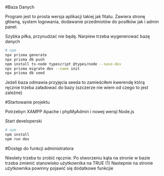 #Baza Danych

Program jest to prosta wersja aplikacji takiej jak fitatu. Zawiera stronę główną, system logowania, dodawanie przedmiotów do posiłków jak i admin panel.

Szybka piłka, przynudzać nie będę. Narpiew trzeba wygenerować bazę danych

```bash
# npm
npx prisma generate
npx prisma db push
npm install ts-node typescript @types/node --save-dev
npx prisma migrate dev --name init
npx prisma db seed
```
Jeżeli baza odmawia przyjęcia seeda to zamieściłem kwerendę którą ręcznie trzeba załadować do bazy (szczerze nie wiem od czego to jest zależne)

#Startowanie projektu

Potrzebyn XAMPP Apache i phpMyAdmin i nowej wersji Node.js

Start developerski
```bash
# npm
npm install
npm run dev
```
#Dostęp do funkcji administratora

Niestety trzeba to zrobić ręcznie. Po stworzeniu kąta na stronie w bazie trzeba zmienić stanowisko użytkownika na TRUE (1)
Nastepnie na stronie użytkownika powinny pojawić się dodatkowe funkcjie
